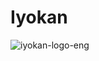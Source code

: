 # Iyokan
![iyokan-logo-eng](https://user-images.githubusercontent.com/33079554/70916713-7bd8a900-205f-11ea-8513-eb983338b283.jpg)
